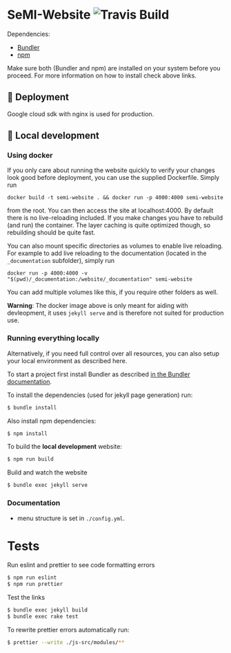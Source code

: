 # SeMI-Website ![Travis Build](https://travis-ci.org/SeMI-network/semi-website.svg?branch=master "Logo Travis Build")

Dependencies:
- [Bundler](https://bundler.io/)
- [npm](https://www.npmjs.com/)

Make sure both (Bundler and npm) are installed on your system before you proceed. For more information on how to install check above links.

## :rocket: Deployment

Google cloud sdk with nginx is used for production.

## :construction: Local development

### Using docker

If you only care about running the website quickly to verify your changes look
good before deployment, you can use the supplied Dockerfile. Simply run

```
docker build -t semi-website . && docker run -p 4000:4000 semi-website
```

from the root. You can then access the site at localhost:4000. By default there
is no live-reloading included. If you make changes you have to rebuild (and
run) the container. The layer caching is quite optimized though, so rebuilding
should be quite fast.

You can also mount specific directories as volumes to enable live reloading.
For example to add live reloading to the documentation (located in the
`_documentation` subfolder), simply run

```
docker run -p 4000:4000 -v "$(pwd)/_documentation:/website/_documentation" semi-website
```
You can add multiple volumes like this, if you require other folders as well.

**Warning**: The docker image above is only meant for aiding with devleopment,
it uses `jekyll serve` and is therefore not suited for production use.

### Running everything locally

Alternatively, if you need full control over all resources, you can also setup
your local environment as described here.

To start a project first install Bundler as described [in the Bundler documentation](https://bundler.io/).

To install the dependencies (used for jekyll page generation) run:

```bash
$ bundle install
```

Also install npm dependencies:

```bash
$ npm install
```

To build the **local development** website:

```bash
$ npm run build
```

Build and watch the website

```bash
$ bundle exec jekyll serve
```

### Documentation

- menu structure is set in `./config.yml`.

# Tests

Run eslint and prettier to see code formatting errors

```bash
$ npm run eslint
$ npm run prettier
```

Test the links

```bash
$ bundle exec jekyll build
$ bundle exec rake test
```

To rewrite prettier errors automatically run:

```bash
$ prettier --write ./js-src/modules/**
```
